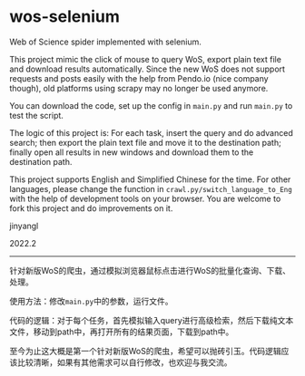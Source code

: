 # wos-selenium

Web of Science spider implemented with selenium.

This project mimic the click of mouse to query WoS, export plain text file and download results automatically. Since the new WoS does not support requests and posts easily with the help from Pendo.io (nice company though), old platforms using scrapy may no longer be used anymore.

You can download the code, set up the config in `main.py` and run `main.py` to test the script.

The logic of this project is: For each task, insert the query and do advanced search; then export the plain text file and move it to the destination path; finally open all results in new windows and download them to the destination path.

This project supports English and Simplified Chinese for the time. For other languages, please change the function in `crawl.py/switch_language_to_Eng` with the help of development tools on your browser. You are welcome to fork this project and do improvements on it. 

jinyangl

2022.2

---


针对新版WoS的爬虫，通过模拟浏览器鼠标点击进行WoS的批量化查询、下载、处理。

使用方法：修改`main.py`中的参数，运行文件。

代码的逻辑：对于每个任务，首先模拟输入query进行高级检索，然后下载纯文本文件，移动到path中，再打开所有的结果页面，下载到path中。

至今为止这大概是第一个针对新版WoS的爬虫，希望可以抛砖引玉。代码逻辑应该比较清晰，如果有其他需求可以自行修改，也欢迎与我交流。
